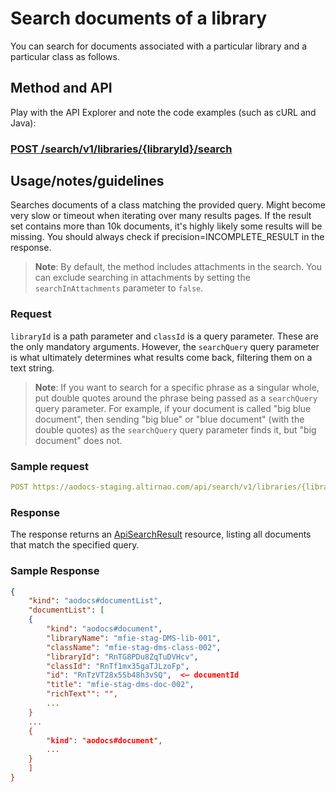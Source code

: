 # Search documents of a library

<!-- > **Note**: This is available only to library administrators. -->

You can search for documents associated with a particular library and a particular class as follows.


## Method and API

Play with the API Explorer and note the code examples (such as cURL and Java):

### [POST /search/v1/libraries/{libraryId}/search](../../../../routes/search/v1/libraries/{libraryId}/search/post)


## Usage/notes/guidelines

Searches documents of a class matching the provided query. Might become very slow or timeout when iterating over many results pages. If the result set contains more than 10k documents, it's highly likely some results will be missing. You should always check if precision=INCOMPLETE_RESULT in the response.

> **Note**: By default, the method includes attachments in the search.  You can exclude searching in attachments by setting the `searchInAttachments` parameter to `false`.


### Request

```libraryId``` is a path parameter and ```classId``` is a query parameter.  These are the only mandatory arguments.  However, the ```searchQuery``` query parameter is what ultimately determines what results come back, filtering them on a text string.

> **Note**: If you want to search for a specific phrase as a singular whole, put double quotes around the phrase being passed as a ```searchQuery``` query parameter.  For example, if your document is called "big blue document", then sending "big blue" or "blue document" (with the double quotes) as the ```searchQuery``` query parameter finds it, but "big document" does not.


### Sample request

```yaml
POST https://aodocs-staging.altirnao.com/api/search/v1/libraries/{libraryId}/search
```

### Response

The response returns an [ApiSearchResult](../../../../types/ApiSearchResult) resource, listing all documents that match the specified query.


### Sample Response

```json
{
    "kind": "aodocs#documentList",
    "documentList": [
    {
        "kind": "aodocs#document",
        "libraryName": "mfie-stag-DMS-lib-001",
        "className": "mfie-stag-dms-class-002",
        "libraryId": "RnTG8PDu8ZqTuDVHcv",
        "classId": "RnTf1mx35gaTJLzoFp",
        "id": "RnTzVT28x5Sb48h3vSQ",  <— documentId
        "title": "mfie-stag-dms-doc-002",
        "richText"": "",
        ...
    }
    ...
    {
        "kind": "aodocs#document",
        ...
    }
    ]
}
```


